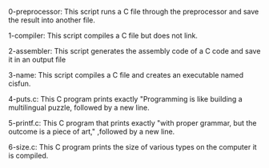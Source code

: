 0-preprocessor: This script runs a C file through the preprocessor and save the result into another file.

1-compiler: This script compiles a C file but does not link.

2-assembler: This script generates the assembly code of a C code and save it in an output file

3-name: This script compiles a C file and creates an executable named cisfun.

4-puts.c: This C program prints exactly "Programming is like building a multilingual puzzle, followed by a new line.

5-printf.c: This C program that prints exactly "with proper grammar, but the outcome is a piece of art," ,followed by a new line.

6-size.c: This C program prints the size of various types on the computer it is compiled.